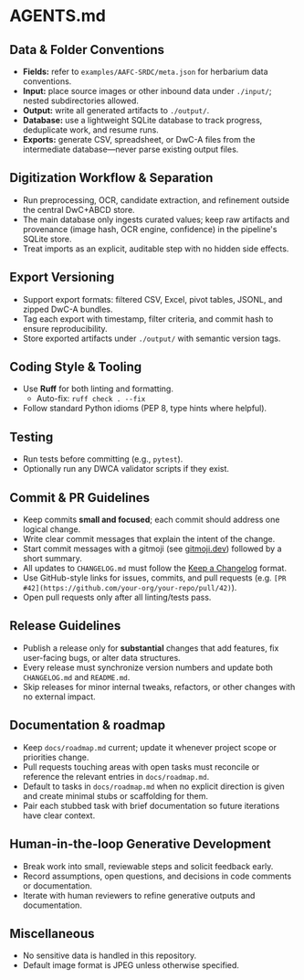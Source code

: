 # AGENTS.md

## Data & Folder Conventions
- **Fields:** refer to `examples/AAFC-SRDC/meta.json` for herbarium data conventions.
- **Input:** place source images or other inbound data under `./input/`; nested subdirectories allowed.
- **Output:** write all generated artifacts to `./output/`.
- **Database:** use a lightweight SQLite database to track progress, deduplicate work, and resume runs.
- **Exports:** generate CSV, spreadsheet, or DwC-A files from the intermediate database—never parse existing output files.

## Digitization Workflow & Separation
- Run preprocessing, OCR, candidate extraction, and refinement outside the central DwC+ABCD store.
- The main database only ingests curated values; keep raw artifacts and provenance (image hash, OCR engine, confidence) in the pipeline's SQLite store.
- Treat imports as an explicit, auditable step with no hidden side effects.

## Export Versioning
- Support export formats: filtered CSV, Excel, pivot tables, JSONL, and zipped DwC-A bundles.
- Tag each export with timestamp, filter criteria, and commit hash to ensure reproducibility.
- Store exported artifacts under `./output/` with semantic version tags.

## Coding Style & Tooling
- Use **Ruff** for both linting and formatting.
  - Auto-fix: `ruff check . --fix`
- Follow standard Python idioms (PEP 8, type hints where helpful).

## Testing
- Run tests before committing (e.g., `pytest`).
- Optionally run any DWCA validator scripts if they exist.

## Commit & PR Guidelines
- Keep commits **small and focused**; each commit should address one logical change.
- Write clear commit messages that explain the intent of the change.
- Start commit messages with a gitmoji (see [gitmoji.dev](https://gitmoji.dev)) followed by a short summary.
- All updates to `CHANGELOG.md` must follow the [Keep a Changelog](https://keepachangelog.com/en/1.1.0/) format.
- Use GitHub-style links for issues, commits, and pull requests (e.g. `[PR #42](https://github.com/your-org/your-repo/pull/42)`).
- Open pull requests only after all linting/tests pass.

## Release Guidelines
- Publish a release only for **substantial** changes that add features, fix user-facing bugs, or alter data structures.
- Every release must synchronize version numbers and update both `CHANGELOG.md` and `README.md`.
- Skip releases for minor internal tweaks, refactors, or other changes with no external impact.

## Documentation & roadmap
- Keep `docs/roadmap.md` current; update it whenever project scope or priorities change.
- Pull requests touching areas with open tasks must reconcile or reference the relevant entries in `docs/roadmap.md`.
- Default to tasks in `docs/roadmap.md` when no explicit direction is given and create minimal stubs or scaffolding for them.
- Pair each stubbed task with brief documentation so future iterations have clear context.

## Human-in-the-loop Generative Development
- Break work into small, reviewable steps and solicit feedback early.
- Record assumptions, open questions, and decisions in code comments or documentation.
- Iterate with human reviewers to refine generative outputs and documentation.

## Miscellaneous
- No sensitive data is handled in this repository.
- Default image format is JPEG unless otherwise specified.

